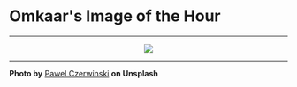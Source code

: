 # Omkaar's Image of the Hour

---

<div align="center">

<a href="https://unsplash.com/photos/a-close-up-of-a-white-object-on-a-white-surface-H-GYzI1q8UU">
  <img src="https://images.unsplash.com/photo-1739179418349-f62f722d7e27?crop=entropy&cs=tinysrgb&fit=max&fm=jpg&ixid=M3w3NjA2Nzh8MHwxfHJhbmRvbXx8fHx8fHx8fDE3NDk1NDk2MDB8&ixlib=rb-4.1.0&q=80&w=1080" style="max-width:100%; height:auto;">
</a>



</div>

---

**Photo by** [Pawel Czerwinski](https://unsplash.com/@pawel_czerwinski) **on Unsplash**
